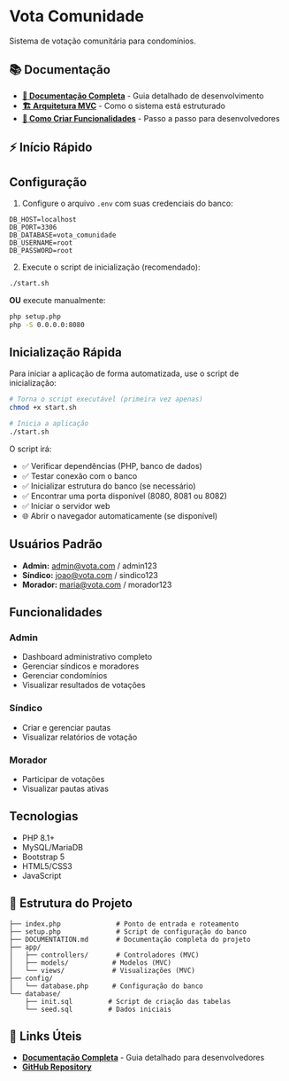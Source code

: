 # Vota Comunidade

Sistema de votação comunitária para condomínios.

## 📚 Documentação

- **[📖 Documentação Completa](DOCUMENTATION.md)** - Guia detalhado de desenvolvimento
- **[🏗️ Arquitetura MVC](DOCUMENTATION.md#arquitetura-mvc)** - Como o sistema está estruturado
- **[🚀 Como Criar Funcionalidades](DOCUMENTATION.md#como-criar-novas-funcionalidades)** - Passo a passo para desenvolvedores

## ⚡ Início Rápido

## Configuração

1. Configure o arquivo `.env` com suas credenciais do banco:
```
DB_HOST=localhost
DB_PORT=3306
DB_DATABASE=vota_comunidade
DB_USERNAME=root
DB_PASSWORD=root
```

2. Execute o script de inicialização (recomendado):
```bash
./start.sh
```

**OU** execute manualmente:
```bash
php setup.php
php -S 0.0.0.0:8080
```

## Inicialização Rápida

Para iniciar a aplicação de forma automatizada, use o script de inicialização:

```bash
# Torna o script executável (primeira vez apenas)
chmod +x start.sh

# Inicia a aplicação
./start.sh
```

O script irá:
- ✅ Verificar dependências (PHP, banco de dados)
- ✅ Testar conexão com o banco
- ✅ Inicializar estrutura do banco (se necessário)
- ✅ Encontrar uma porta disponível (8080, 8081 ou 8082)
- ✅ Iniciar o servidor web
- 🌐 Abrir o navegador automaticamente (se disponível)

## Usuários Padrão

- **Admin:** admin@vota.com / admin123
- **Síndico:** joao@vota.com / sindico123
- **Morador:** maria@vota.com / morador123

## Funcionalidades

### Admin
- Dashboard administrativo completo
- Gerenciar síndicos e moradores
- Gerenciar condomínios
- Visualizar resultados de votações

### Síndico
- Criar e gerenciar pautas
- Visualizar relatórios de votação

### Morador
- Participar de votações
- Visualizar pautas ativas

## Tecnologias

- PHP 8.1+
- MySQL/MariaDB
- Bootstrap 5
- HTML5/CSS3
- JavaScript

## 📁 Estrutura do Projeto

```
├── index.php              # Ponto de entrada e roteamento
├── setup.php              # Script de configuração do banco
├── DOCUMENTATION.md       # Documentação completa do projeto
├── app/
│   ├── controllers/       # Controladores (MVC)
│   ├── models/           # Modelos (MVC)
│   └── views/            # Visualizações (MVC)
├── config/
│   └── database.php      # Configuração do banco
└── database/
    ├── init.sql         # Script de criação das tabelas
    └── seed.sql         # Dados iniciais
```

## 🔗 Links Úteis

- **[Documentação Completa](DOCUMENTATION.md)** - Guia detalhado para desenvolvedores
- **[GitHub Repository](https://github.com/LucasEloi13/vota-comunidade)**